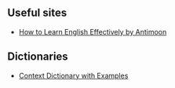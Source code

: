## Useful sites ##
* [How to Learn English Effectively by Antimoon](http://www.antimoon.com/)

## Dictionaries ##
* [Context Dictionary with Examples](https://www.vocabulary.com/dictionary/)

